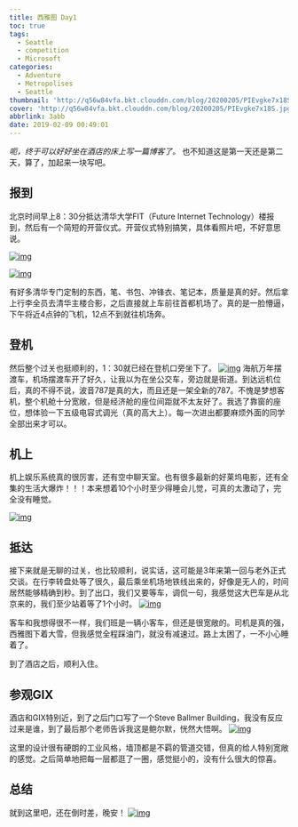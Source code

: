 ```yaml
---
title: 西雅图 Day1
toc: true
tags:
  - Seattle
  - competition
  - Microsoft
categories:
  - Adventure
  - Metropolises
  - Seattle
thumbnail: 'http://q56w84vfa.bkt.clouddn.com/blog/20200205/PIEvgke7x18S.jpg'
cover: 'http://q56w84vfa.bkt.clouddn.com/blog/20200205/PIEvgke7x18S.jpg'
abbrlink: 3abb
date: 2019-02-09 00:49:01
---
```


*呃，终于可以好好坐在酒店的床上写一篇博客了。*
也不知道这是第一天还是第二天，算了，加起来一块写吧。

## 报到

北京时间早上8：30分抵达清华大学FIT（Future Internet Technology）楼报到，然后有一个简短的开营仪式。开营仪式特别搞笑，具体看照片吧，不好意思说。

[![img](https://ws1.sinaimg.cn/large/006N1muNly1g01aosv0lyj33402c0b2c.jpg)](https://ws1.sinaimg.cn/large/006N1muNly1g01aosv0lyj33402c0b2c.jpg)

[![img](https://ws1.sinaimg.cn/large/006N1muNly1g01assefzlj33402c0x6r.jpg)](https://ws1.sinaimg.cn/large/006N1muNly1g01assefzlj33402c0x6r.jpg)



有好多清华专门定制的东西，笔、书包、冲锋衣、笔记本，质量是真的好。然后拿上行李全员去清华主楼合影，之后直接就上车前往首都机场了。真的是一脸懵逼，下午将近4点钟的飞机，12点不到就往机场奔。

## 登机

然后整个过关也挺顺利的，1：30就已经在登机口旁坐下了。
[![img](https://ooo.0o0.ooo/2019/02/10/5c5fc1a5505d0.jpg)](https://ooo.0o0.ooo/2019/02/10/5c5fc1a5505d0.jpg)
海航万年摆渡车，机场摆渡车开了好久，让我以为在坐公交车，旁边就是街道。到达远机位后，真的不得不说，波音787是真的大，而且还是一架全新的787。不愧是梦想客机，整个机舱十分宽敞，但是经济舱的座位间距就不太友好了。我选了靠窗的座位，想体验一下五级电容式调光（真的高大上）。每一次进出都要麻烦外面的同学全部出来才可以。

## 机上

机上娱乐系统真的很厉害，还有空中聊天室。也有很多最新的好莱坞电影，还有全集的生活大爆炸！！！本来想着10个小时至少得睡会儿觉，可真的太激动了，完全没有睡觉。

[![img](https://ooo.0o0.ooo/2019/02/10/5c5fc56dd35e6.jpg)](https://ooo.0o0.ooo/2019/02/10/5c5fc56dd35e6.jpg)

## 抵达

接下来就是无聊的过关，也比较顺利，说实话，这可能是3年来第一回与老外正式交谈。在行李转盘处等了很久，最后乘坐机场地铁线出来的，好像是无人的，时间居然能够精确到秒。到了出口，我们又要等车，调侃一句，我感觉这大巴车是从北京来的，我们至少站着等了1个小时。
[![img](https://ooo.0o0.ooo/2019/02/10/5c5fc59218719.jpg)](https://ooo.0o0.ooo/2019/02/10/5c5fc59218719.jpg)

客车和我想得很不一样，我们班是一辆小客车，但还是很宽敞的。司机是真的强，西雅图下着大雪，但我感觉全程踩油门，就没有减速过。路上太困了，一不小心睡着了。

到了酒店之后，顺利入住。

## 参观GIX

酒店和GIX特别近，到了之后门口写了一个Steve Ballmer Building，我没有反应过来是谁，到了最后那个老师告诉我这是鲍尔默，恍然大悟啊。
[![img](https://ooo.0o0.ooo/2019/02/10/5c5fc5c00f387.jpg)](https://ooo.0o0.ooo/2019/02/10/5c5fc5c00f387.jpg)

这里的设计很有硬朗的工业风格，墙顶都是不羁的管道交错，但真的给人特别宽敞的感觉。之后简单地把每一层都逛了一圈，感觉挺小的，没有什么很大的惊喜。

## 总结

就到这里吧，还在倒时差，晚安！
[![img](https://ooo.0o0.ooo/2019/02/10/5c5fc5f99ccb5.jpg)](https://ooo.0o0.ooo/2019/02/10/5c5fc5f99ccb5.jpg)